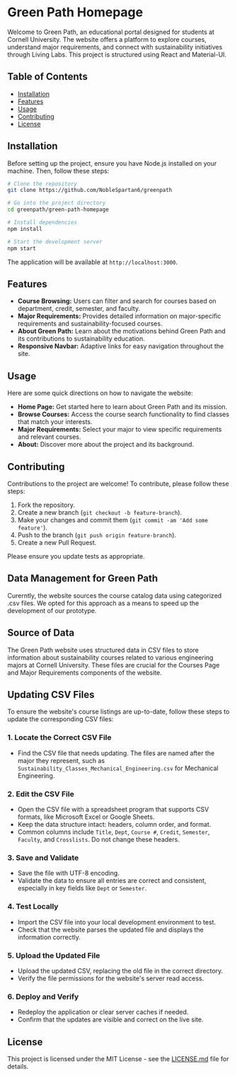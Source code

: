 # Green Path Homepage

Welcome to Green Path, an educational portal designed for students at Cornell University. The website offers a platform to explore courses, understand major requirements, and connect with sustainability initiatives through Living Labs. This project is structured using React and Material-UI.

## Table of Contents

- [Installation](#installation)
- [Features](#features)
- [Usage](#usage)
- [Contributing](#contributing)
- [License](#license)

## Installation

Before setting up the project, ensure you have Node.js installed on your machine. Then, follow these steps:

```bash
# Clone the repository
git clone https://github.com/NobleSpartan6/greenpath

# Go into the project directory
cd greenpath/green-path-homepage

# Install dependencies
npm install

# Start the development server
npm start
```

The application will be available at `http://localhost:3000`.

## Features

- **Course Browsing:** Users can filter and search for courses based on department, credit, semester, and faculty.
- **Major Requirements:** Provides detailed information on major-specific requirements and sustainability-focused courses.
- **About Green Path:** Learn about the motivations behind Green Path and its contributions to sustainability education.
- **Responsive Navbar:** Adaptive links for easy navigation throughout the site.

## Usage

Here are some quick directions on how to navigate the website:

- **Home Page:** Get started here to learn about Green Path and its mission.
- **Browse Courses:** Access the course search functionality to find classes that match your interests.
- **Major Requirements:** Select your major to view specific requirements and relevant courses.
- **About:** Discover more about the project and its background.

## Contributing

Contributions to the project are welcome! To contribute, please follow these steps:

1. Fork the repository.
2. Create a new branch (`git checkout -b feature-branch`).
3. Make your changes and commit them (`git commit -am 'Add some feature'`).
4. Push to the branch (`git push origin feature-branch`).
5. Create a new Pull Request.

Please ensure you update tests as appropriate.

## Data Management for Green Path

Curerntly, the website sources the course catalog data using categorized .csv files. We opted for this approach as a means to speed up
the development of our prototype.

## Source of Data

The Green Path website uses structured data in CSV files to store information about sustainability courses related to various engineering majors at Cornell University. These files are crucial for the Courses Page and Major Requirements components of the website.

## Updating CSV Files

To ensure the website's course listings are up-to-date, follow these steps to update the corresponding CSV files:

### 1. Locate the Correct CSV File

- Find the CSV file that needs updating. The files are named after the major they represent, such as `Sustainability_Classes_Mechanical_Engineering.csv` for Mechanical Engineering.

### 2. Edit the CSV File

- Open the CSV file with a spreadsheet program that supports CSV formats, like Microsoft Excel or Google Sheets.
- Keep the data structure intact: headers, column order, and format.
- Common columns include `Title`, `Dept`, `Course #`, `Credit`, `Semester`, `Faculty`, and `Crosslists`. Do not change these headers.

### 3. Save and Validate

- Save the file with UTF-8 encoding.
- Validate the data to ensure all entries are correct and consistent, especially in key fields like `Dept` or `Semester`.

### 4. Test Locally

- Import the CSV file into your local development environment to test.
- Check that the website parses the updated file and displays the information correctly.

### 5. Upload the Updated File

- Upload the updated CSV, replacing the old file in the correct directory.
- Verify the file permissions for the website's server read access.

### 6. Deploy and Verify

- Redeploy the application or clear server caches if needed.
- Confirm that the updates are visible and correct on the live site.

## License

This project is licensed under the MIT License - see the [LICENSE.md](LICENSE.md) file for details.

